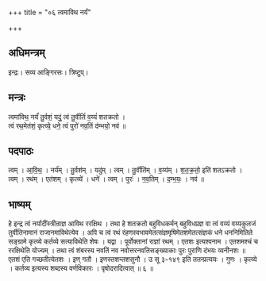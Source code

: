 +++
title = "०६ त्वमाविथ नर्यं"

+++
## अधिमन्त्रम्
इन्द्रः। सव्य आङ्गिरसः। त्रिष्टुप्।

## मन्त्रः
त्वमा॑विथ॒ नर्यं॑ तु॒र्वशं॒ यदुं॒ त्वं तु॒र्वीतिं॑ व॒य्यं॑ शतक्रतो ।  
त्वं रथ॒मेत॑शं॒ कृत्व्ये॒ धने॒ त्वं पुरो॑ नव॒तिं द॑म्भयो॒ नव॑ ॥

## पदपाठः
त्वम् । आ॒वि॒थ॒ । नर्य॑म् । तु॒र्वश॑म् । यदु॑म् । त्वम् । तु॒र्वीति॑म् । व॒य्य॑म् । श॒त॒क्र॒तो॒ इति॑ शतऽक्रतो ।  
त्वम् । रथ॑म् । एत॑शम् । कृत्व्ये॑ । धने॑ । त्वम् । पुरः॑ । न॒व॒तिम् । द॒म्भ॒यः॒ । नव॑ ॥

## भाष्यम्
हे इन्द्र त्वं नर्यादींस्त्रीन्राज्ञ आविथ ररक्षिथ । तथा हे शतक्रतो बहुविधकर्मन् बहुविधप्रज्ञ वा त्वं वय्यं वय्यकुलजं तुर्वीतिनामानं राजानमाविथेत्येव । अपि च त्वं रथं रंहणस्वभावमेतत्संज्ञमृषिमेतशमेतत्संज्ञकं धने धननिमितिते सङ्ग्रामे कृत्व्ये कर्तव्ये सत्याविथेति शेषः । यद्वा । पूर्वोक्तानां राज्ञां रथम् । एतशः इत्यश्वनाम । एतशमश्चं च ररक्षिथेति योज्यम् । तथा त्वं शंबरस्य नवतिं नव नवोत्तरनवतिसङ्ख्याकाः पुरः पुराणि दंभयः व्यनीनशः ॥ एतशं एति गच्छतीत्येतशः । इण् गतौ । इणस्तशन्तशसुनौ । उ सू ३-१४९ इति ततन्प्रत्ययः । गुणः । कृत्व्ये । कर्तव्य इत्यस्य शब्दस्य वर्णविकारः । पृषोदरादित्वात् ॥ ६ ॥